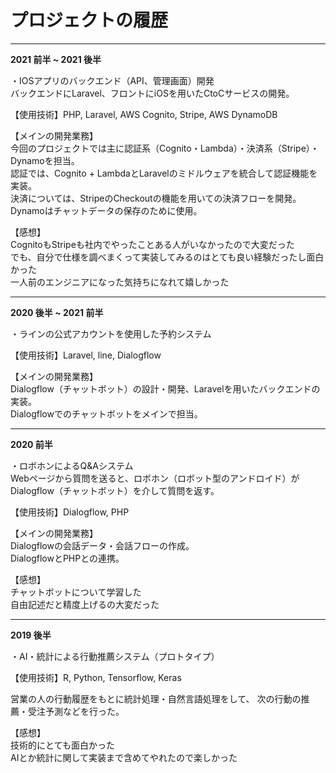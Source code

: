 # プロジェクトの履歴

----

**2021 前半 ~ 2021 後半**

・IOSアプリのバックエンド（API、管理画面）開発<br>
バックエンドにLaravel、フロントにiOSを用いたCtoCサービスの開発。

【使用技術】PHP, Laravel, AWS Cognito, Stripe, AWS DynamoDB

【メインの開発業務】<br>
今回のプロジェクトでは主に認証系（Cognito・Lambda）・決済系（Stripe）・Dynamoを担当。<br>
認証では、Cognito + LambdaとLaravelのミドルウェアを統合して認証機能を実装。<br>
決済については、StripeのCheckoutの機能を用いての決済フローを開発。<br>
Dynamoはチャットデータの保存のために使用。<br>

【感想】<br>
CognitoもStripeも社内でやったことある人がいなかったので大変だった<br>
でも、自分で仕様を調べまくって実装してみるのはとても良い経験だったし面白かった<br>
一人前のエンジニアになった気持ちになれて嬉しかった<br>


----

**2020 後半 ~ 2021 前半**

・ラインの公式アカウントを使用した予約システム

【使用技術】Laravel, line, Dialogflow

【メインの開発業務】<br>
Dialogflow（チャットボット）の設計・開発、Laravelを用いたバックエンドの実装。<br>
Dialogflowでのチャットボットをメインで担当。<br>

----

**2020 前半**

・ロボホンによるQ&Aシステム<br>
Webページから質問を送ると、ロボホン（ロボット型のアンドロイド）がDialogflow（チャットボット）を介して質問を返す。

【使用技術】Dialogflow, PHP

【メインの開発業務】<br>
Dialogflowの会話データ・会話フローの作成。<br>
DialogflowとPHPとの連携。<br>


【感想】<br>
チャットボットについて学習した<br>
自由記述だと精度上げるの大変だった<br>


----

**2019 後半**

・AI・統計による行動推薦システム（プロトタイプ）

【使用技術】R, Python, Tensorflow, Keras

営業の人の行動履歴をもとに統計処理・自然言語処理をして、
次の行動の推薦・受注予測などを行った。

【感想】<br>
技術的にとても面白かった<br>
AIとか統計に関して実装まで含めてやれたので楽しかった<br>
